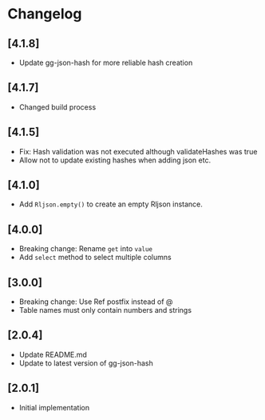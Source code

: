 # Changelog

## [4.1.8]

- Update gg-json-hash for more reliable hash creation

## [4.1.7]

- Changed build process

## [4.1.5]

- Fix: Hash validation was not executed although validateHashes was true
- Allow not to update existing hashes when adding json etc.

## [4.1.0]

- Add `Rljson.empty()` to create an empty Rljson instance.

## [4.0.0]

- Breaking change: Rename `get` into `value`
- Add `select` method to select multiple columns

## [3.0.0]

- Breaking change: Use Ref postfix instead of @
- Table names must only contain numbers and strings

## [2.0.4]

- Update README.md
- Update to latest version of gg-json-hash

## [2.0.1]

- Initial implementation
